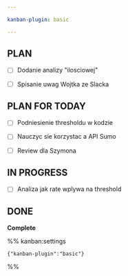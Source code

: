 ```yaml
---

kanban-plugin: basic

---
```


## PLAN

- [ ] Dodanie analizy "ilosciowej"
- [ ] Spisanie uwag Wojtka ze Slacka


## PLAN FOR TODAY

- [ ] Podniesienie thresholdu w kodzie
- [ ] Nauczyc sie korzystac a API Sumo
- [ ] Review dla Szymona


## IN PROGRESS

- [ ] Analiza jak rate wplywa na threshold


## DONE

**Complete**




%% kanban:settings
```
{"kanban-plugin":"basic"}
```
%%